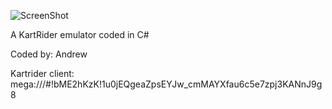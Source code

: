 ![ScreenShot](https://lh5.ggpht.com/lDI7OzFXNdG3Nl9z--q4Zo-7I6e5-e5ndYjaOe4l5CdJO8nx8r-x3mFmksss6tno7Us=w300)

A KartRider emulator coded in C#

Coded by: Andrew

Kartrider client: mega:///#!bME2hKzK!1u0jEQgeaZpsEYJw_cmMAYXfau6c5e7zpj3KANnJ9g8

